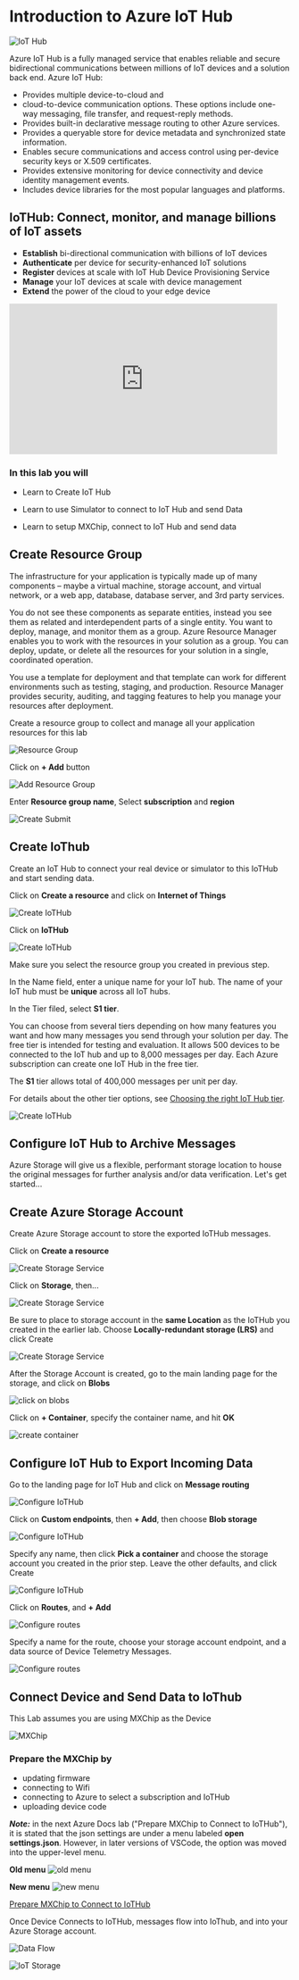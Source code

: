 # Introduction to Azure IoT Hub

![IoT Hub](images/iothub.jpg)

Azure IoT Hub is a fully managed service that enables reliable and secure bidirectional communications between millions of IoT devices and a solution back end. Azure IoT Hub:

* Provides multiple device-to-cloud and 
* cloud-to-device communication options. These options include one-way messaging, file transfer, and request-reply methods.
* Provides built-in declarative message routing to other Azure services.
* Provides a queryable store for device metadata and synchronized state information.
* Enables secure communications and access control using per-device security keys or X.509 certificates.
* Provides extensive monitoring for device connectivity and device identity management events.
* Includes device libraries for the most popular languages and platforms.

## IoTHub: Connect, monitor, and manage billions of IoT assets

* **Establish** bi-directional communication with billions of IoT devices
* **Authenticate** per device for security-enhanced IoT solutions
* **Register** devices at scale with IoT Hub Device Provisioning Service
* **Manage** your IoT devices at scale with device management
* **Extend** the power of the cloud to your edge device

<iframe src="https://channel9.msdn.com/Shows/Azure-Friday/Azure-IoT-Hub/player" width="480" height="270" allowFullScreen frameBorder="0"></iframe>

### In this lab you will

* Learn to Create IoT Hub

* Learn to use Simulator to connect to IoT Hub and send Data

* Learn to setup MXChip, connect to IoT Hub and send data

## Create Resource Group

The infrastructure for your application is typically made up of many components – maybe a virtual machine, storage account, and virtual network, or a web app, database, database server, and 3rd party services. 

You do not see these components as separate entities, instead you see them as related and interdependent parts of a single entity. You want to deploy, manage, and monitor them as a group. Azure Resource Manager enables you to work with the resources in your solution as a group. You can deploy, update, or delete all the resources for your solution in a single, coordinated operation. 

You use a template for deployment and that template can work for different environments such as testing, staging, and production. Resource Manager provides security, auditing, and tagging features to help you manage your resources after deployment. 

Create a resource group to collect and manage all your application resources for this lab

![Resource Group](images/01_Create_Resource_Group.png)

Click on **+ Add** button

![Add Resource Group](images/02_Create_Resource_Group_Create.png)

Enter **Resource group name**,  Select **subscription** and **region**

![Create Submit](images/03_Create_Resource_Group_Submit.png)

## Create IoThub

Create an IoT Hub to connect your real device or simulator to this IoTHub and start sending data.

Click on **Create a resource** and click on **Internet of Things**

![Create IoTHub](images/iot.png)

Click on **IoTHub**

![Create IoTHub](images/04_Create_IoTHub.png)

Make sure you select the resource group you created in previous step. 

In the Name field, enter a unique name for your IoT hub. The name of your IoT hub must be **unique** across all IoT hubs.

In the Tier filed, select **S1 tier**.

You can choose from several tiers depending on how many features you want and how many messages you send through your solution per day. The free tier is intended for testing and evaluation. It allows 500 devices to be connected to the IoT hub and up to 8,000 messages per day. Each Azure subscription can create one IoT Hub in the free tier.

The **S1** tier allows total of 400,000 messages per unit per day.

For details about the other tier options, see [Choosing the right IoT Hub tier](https://azure.microsoft.com/en-us/pricing/details/iot-hub/).

![Create IoTHub](images/05_Create_IoTHub_Submit_2.png)

## Configure IoT Hub to Archive Messages

Azure Storage will give us a flexible, performant storage location to house the original messages for further analysis and/or data verification.  Let's get started...

## Create Azure Storage Account

Create Azure Storage account to store the exported IoTHub messages.

Click on **Create a resource**

![Create Storage Service](images/create_resource.png)

Click on **Storage**, then...

![Create Storage Service](images/01_Create_Storage_Service.png)

Be sure to place to storage account in the **same Location** as the IoTHub you created in the earlier lab.  Choose **Locally-redundant storage (LRS)** and click Create

![Create Storage Service](images/Create_Storage_Service_Successful.png)

After the Storage Account is created, go to the main landing page for the storage, and click on **Blobs**

![click on blobs](images/click_on_blobs.png)

Click on **+ Container**, specify the container name, and hit **OK**

![create container](images/create_container.png)


## Configure IoT Hub to Export Incoming Data

Go to the landing page for IoT Hub and click on **Message routing**

![Configure IoTHub](images/iot_message_routing.png)

Click on **Custom endpoints**, then **+ Add**, then choose **Blob storage**

![Configure IoTHub](images/create_custom_endpoint.png)

Specify any name, then click **Pick a container** and choose the storage account you created in the prior step.  Leave the other defaults, and click Create

![Configure IoTHub](images/create_custom_endpoint_successful.png)

Click on **Routes**, and **+ Add**

![Configure routes](images/create_custom_route.png)

Specify a name for the route, choose your storage account endpoint, and a data source of Device Telemetry Messages.

![Configure routes](images/create_custom_route_successful.png)

## Connect Device and Send Data to IoThub

This Lab assumes you are using MXChip as the Device

![MXChip](images/MxChip.jpg)

### Prepare the MXChip by 

* updating firmware
* connecting to Wifi
* connecting to Azure to select a subscription and IoTHub
* uploading device code

***Note:*** in the next Azure Docs lab ("Prepare MXChip to Connect to IoTHub"), it is stated that the json settings are under a menu labeled **open settings.json**.  However, in later versions of VSCode, the option was moved into the upper-level menu.

**Old menu**
![old menu](images/old_settings_menu.png)

**New menu**
![new menu](images/new_settings_menu.png)

[Prepare MXChip to Connect to IoTHub](https://docs.microsoft.com/en-us/azure/iot-hub/iot-hub-arduino-iot-devkit-az3166-get-started)

Once Device Connects to IoTHub, messages flow into IoThub, and into your Azure Storage account.

![Data Flow](images/06_IoTHub_DeviceCreated_Data_Flowing.png)

![IoT Storage](images/iot_storage_result.png)
